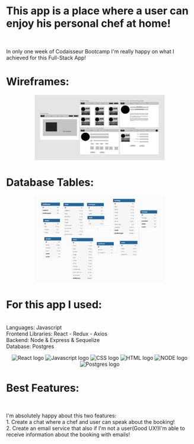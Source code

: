 <h1>This app is a place where a user can enjoy his personal chef at home!</h1>
<br />
<p>In only one week of Codaisseur Bootcamp I'm really happy on what I achieved for this Full-Stack App!</p>

<h1>Wireframes:</h1>

<p align="center">
  <img src="./Wireframe.png" width="350" title="Wireframe">
</p>

<h1>Database Tables:</h1>

<p align="center">
  <img src="./dbdiagram.png" width="350" title="Wireframe">
</p>

<h1>For this app I used:</h1>
<br />
Languages: Javascript
<br />
Frontend Libraries: React - Redux - Axios
<br />
Backend: Node & Express & Sequelize
<br />
Database: Postgres

<p align="center">
    <img src="https://user-images.githubusercontent.com/31222514/149813755-3f74a208-1e4c-4d81-b848-1d4f1a18b969.png" width="8%" alt="React logo">
  <img src="https://user-images.githubusercontent.com/31222514/149812547-405716a0-b974-4da4-b749-f2b4a8adc1d8.png" width="8%" alt="Javascript logo">
  <img src="https://user-images.githubusercontent.com/31222514/149813532-e214a55c-9b91-4b71-bb17-0dcf18903f7a.png" width="8%" alt="CSS logo">
  <img src="https://user-images.githubusercontent.com/31222514/149814154-3de042e2-bccf-4f0e-8d0e-98a2dbcae7c0.png" width="8%" alt="HTML logo">
  <img src="https://user-images.githubusercontent.com/31222514/149943049-95f0909a-9c2b-4fae-bd04-647d531dd10d.png" width="8%" alt="NODE logo">
  <img src="https://user-images.githubusercontent.com/31222514/155521312-96e008ba-1d5e-409f-aaec-ca229ca275c6.jpeg" width="8%" alt="Postgres logo">

<div>
<h1>Best Features:</h1>
<br />
<p> I'm absolutely happy about this two features:
<br />
1. Create a chat where a chef and user can speak about the booking!
<br />
2. Create an email service that also if I'm not a user(Good UX!)I'm able to receive information about the booking with emails!
</p>
</div>
